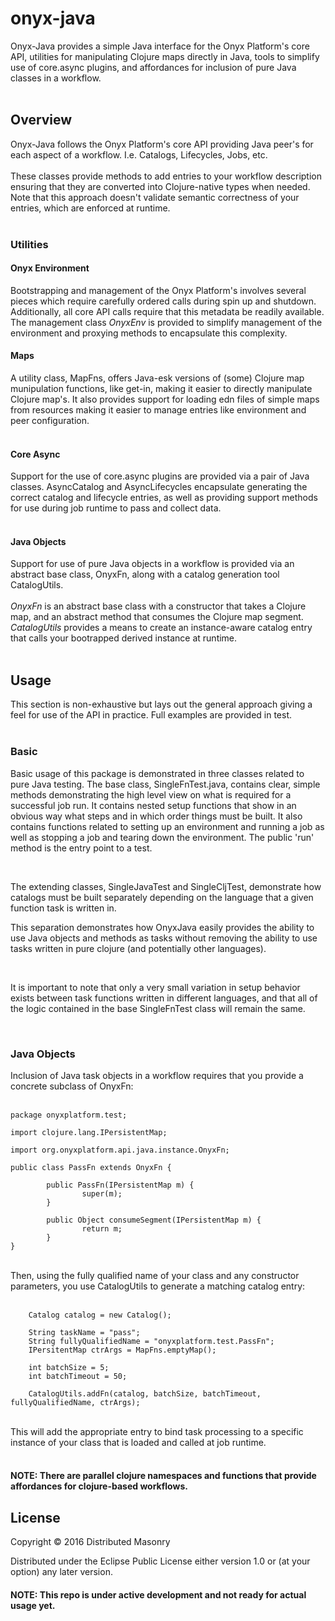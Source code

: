 # onyx-java

Onyx-Java provides a simple Java interface for the Onyx Platform's core API, utilities for manipulating Clojure maps directly in Java, tools to simplify use of core.async plugins, and affordances for inclusion of pure Java classes in a workflow.   <br>
<br>

## Overview
Onyx-Java follows the Onyx Platform's core API providing Java peer's for each aspect of a workflow. I.e. Catalogs, Lifecycles, Jobs, etc. <br>
<br>
These classes provide methods to add entries to your workflow description ensuring that they are converted into Clojure-native types when needed. Note that this approach doesn't validate semantic correctness of your entries, which are enforced at runtime.<br>
<br>
### Utilities

#### Onyx Environment 

Bootstrapping and management of the Onyx Platform's involves several pieces which require carefully ordered calls during spin up and shutdown. Additionally, all core API calls require that this metadata be readily available. The management class *OnyxEnv* is provided to simplify management of the environment and proxying methods to encapsulate this complexity.

#### Maps

A utility class, MapFns, offers Java-esk versions of (some) Clojure map munipulation functions, like get-in, making it easier to directly manipulate Clojure map's. It also provides support for loading edn files of simple maps from resources making it easier to manage entries like environment and peer configuration. <br>
<br>

#### Core Async

Support for the use of core.async plugins are provided via a pair of Java classes. AsyncCatalog and AsyncLifecycles encapsulate generating the correct catalog and lifecycle entries, as well as providing support methods for use during job runtime to pass and collect data.<br>
<br>

#### Java Objects

Support for use of pure Java objects in a workflow is provided via an abstract base class, OnyxFn, along with a catalog generation tool CatalogUtils. <br>
<br>
*OnyxFn* is an abstract base class with a constructor that takes a Clojure map, and an abstract method that consumes the Clojure map segment. *CatalogUtils* provides a means to create an instance-aware catalog entry that calls your bootrapped derived instance at runtime.<br>
<br>

## Usage

This section is non-exhaustive but lays out the general approach giving a feel for use of the API in practice. Full examples are provided in test.<br>
<br>

### Basic

Basic usage of this package is demonstrated in three classes related to pure Java testing. The base class, SingleFnTest.java,
contains clear, simple methods demonstrating the high level
view on what is required for a successful job run. It contains nested setup functions that show in an obvious way what steps and in which order things must be built. It also contains functions related to setting up an environment and running a job as well as stopping a job and tearing down the environment. The public 'run' method is the entry point to a test.

<br>

The extending classes, SingleJavaTest and SingleCljTest,
demonstrate how catalogs must be built separately depending
on the language that a given function task is written in.
<br>

This separation demonstrates how OnyxJava easily provides the ability to use Java objects and methods as tasks without removing the ability to use tasks written in pure clojure (and potentially other languages).

<br>

It is important to note that only a very small variation in setup behavior exists between task functions written in different languages, and that all of the logic contained in the base SingleFnTest class will remain the same.

<br>



### Java Objects

Inclusion of Java task objects in a workflow requires that you provide a concrete subclass of OnyxFn:<br>
<br>

```
package onyxplatform.test;

import clojure.lang.IPersistentMap;

import org.onyxplatform.api.java.instance.OnyxFn;

public class PassFn extends OnyxFn {

        public PassFn(IPersistentMap m) {
                super(m);
        }

        public Object consumeSegment(IPersistentMap m) {
                return m;
        }
}
```

<br>
Then, using the fully qualified name of your class and any constructor parameters, you use CatalogUtils to generate a matching catalog entry:<br>
<br>

```
	Catalog catalog = new Catalog();

	String taskName = "pass";
	String fullyQualifiedName = "onyxplatform.test.PassFn";
	IPersitentMap ctrArgs = MapFns.emptyMap();

	int batchSize = 5;
	int batchTimeout = 50;

	CatalogUtils.addFn(catalog, batchSize, batchTimeout, fullyQualifiedName, ctrArgs);
```

<br>
This will add the appropriate entry to bind task processing to a specific instance of your class that is loaded and called at job runtime.<br>
<br>

#### NOTE: There are parallel clojure namespaces and functions that provide affordances for clojure-based workflows.


## License

Copyright © 2016 Distributed Masonry

Distributed under the Eclipse Public License either version 1.0 or (at
your option) any later version.


#### NOTE: This repo is under active development and not ready for actual usage yet.
